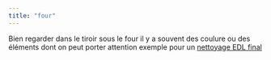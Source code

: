 ```yaml
---
title: "four"
---
```


Bien regarder dans le tiroir sous le four il y a souvent des coulure ou des éléments dont on peut porter attention exemple pour un [nettoyage EDL final](notes/nettoyage/types%20de%20nettoyage/nettoyagePourEDLFinal.md)